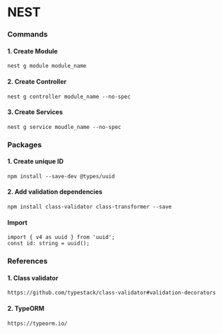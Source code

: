 # NEST

### Commands
  #### 1. Create Module
    nest g module module_name
  #### 2. Create Controller
    nest g controller module_name --no-spec
  #### 3. Create Services
    nest g service moudle_name --no-spec

### Packages
  #### 1. Create unique ID
    npm install --save-dev @types/uuid
  #### 2. Add validation dependencies
    npm install class-validator class-transformer --save

  #### Import
    import { v4 as uuid } from 'uuid';
    const id: string = uuid();

### References
  #### 1. Class validator
    https://github.com/typestack/class-validator#validation-decorators
  #### 2. TypeORM
    https://typeorm.io/
